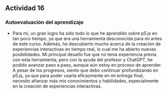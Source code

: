 ## Actividad 16

### Autoevaluación del aprendizaje

- Para mí, un gran logro ha sido todo lo que he aprendido sobre p5.js en tan poco tiempo, ya que era una herramienta desconocida para mí antes de este curso. Además, he descubierto mucho acerca de la creación de experiencias interactivas en tiempo real, lo cual me ha abierto nuevas posibilidades. Mi principal desafío fue que no tenía experiencia previa con esta herramienta, pero con la ayuda del profesor y ChatGPT, he podido avanzar paso a paso, aunque aún estoy en proceso de aprender. A pesar de los progresos, siento que debo continuar profundizando en p5.js, ya que para poder usarla eficazmente en mi entrega final, necesito afianzar más mis conocimientos y habilidades, especialmente en la creación de experiencias interactivas.
